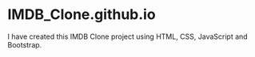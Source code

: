 # IMDB_Clone.github.io
I have created this IMDB Clone project using HTML, CSS, JavaScript and Bootstrap. 
